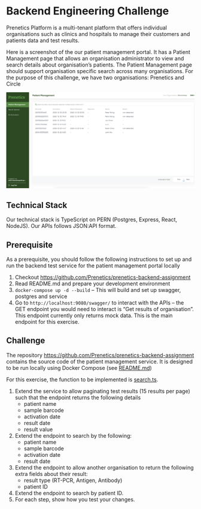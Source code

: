 # Backend Engineering Challenge

Prenetics Platform is a multi-tenant platform that offers individual organisations such as clinics and hospitals to manage their customers and patients data and test results. 

Here is a screenshot of the our patient management portal. It has a Patient Management page that allows an organisation administrator to view and search details about organisation’s patients. The Patient Management page should support organisation specific search across many organisations. For the purpose of this challenge, we have two organisations: Prenetics and Circle

![Patient management portal](portal.png "Patient management portal")

## Technical Stack
Our technical stack is TypeScript on PERN (Postgres, Express, React, NodeJS). Our APIs follows JSON:API format.

## Prerequisite
As a prerequisite, you should follow the following instructions to set up and run the backend test service for the patient management portal locally

1. Checkout https://github.com/Prenetics/prenetics-backend-assignment
2. Read README.md and prepare your development environment 
3. `docker-compose up -d --build` – This will build and set up swagger, postgres and service
4. Go to `http://localhost:9080/swagger/` to interact with the APIs – the GET endpoint you would need to interact is “Get results of organisation”. This endpoint currently only returns mock data. This is the main endpoint for this exercise.

## Challenge
The repository https://github.com/Prenetics/prenetics-backend-assignment contains the source code of the patient management service. It is designed to be run locally using Docker Compose (see [README.md](https://github.com/Prenetics/prenetics-backend-assignment/blob/main/README.md))

For this exercise, the function to be implemented is [search.ts](https://github.com/Prenetics/prenetics-backend-assignment/blob/main/src/component/search.ts). 

1. Extend the service to allow paginating test results (15 results per page) such that the endpoint returns the following details
    * patient name
    * sample barcode
    * activation date
    * result date
    * result value
2. Extend the endpoint to search by the following:
    * patient name
    * sample barcode
    * activation date
    * result date
3. Extend the endpoint to allow another organisation to return the following extra fields about their result:
    * result type (RT-PCR, Antigen, Antibody)
    * patient ID
4. Extend the endpoint to search by patient ID.
5. For each step, show how you test your changes.
